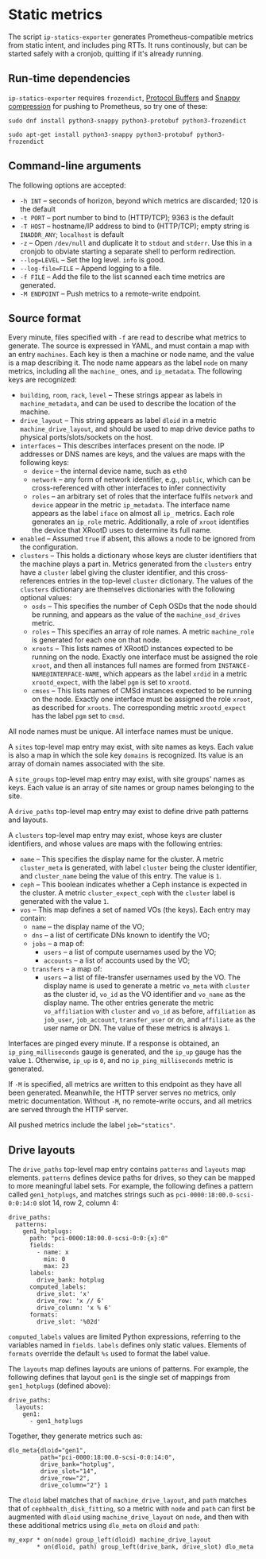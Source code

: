# Static metrics

The script `ip-statics-exporter` generates Prometheus-compatible metrics from static intent, and includes ping RTTs.
It runs continously, but can be started safely with a cronjob, quitting if it's already running.


## Run-time dependencies

`ip-statics-exporter` requires `frozendict`, [Protocol Buffers](https://developers.google.com/protocol-buffers) and [Snappy compression](http://google.github.io/snappy/) for pushing to Prometheus, so try one of these:

```
sudo dnf install python3-snappy python3-protobuf python3-frozendict
```

```
sudo apt-get install python3-snappy python3-protobuf python3-frozendict
```


## Command-line arguments

The following options are accepted:

- `-h INT` &ndash; seconds of horizon, beyond which metrics are discarded; 120 is the default
- `-t PORT` &ndash; port number to bind to (HTTP/TCP); 9363 is the default
- `-T HOST` &ndash; hostname/IP address to bind to (HTTP/TCP); empty string is `INADDR_ANY`; `localhost` is default
- `-z` &ndash; Open `/dev/null` and duplicate it to `stdout` and `stderr`.
  Use this in a cronjob to obviate starting a separate shell to perform redirection.
- `--log=LEVEL` &ndash; Set the log level.
  `info` is good.
- `--log-file=FILE` &ndash; Append logging to a file.
- `-f FILE` &ndash; Add the file to the list scanned each time metrics are generated.
- `-M ENDPOINT` &ndash; Push metrics to a remote-write endpoint.

## Source format

Every minute, files specified with `-f` are read to describe what metrics to generate.
The source is expressed in YAML, and must contain a map with an entry `machines`.
Each key is then a machine or node name, and the value is a map describing it.
The node name appears as the label `node` on many metrics, including all the `machine_` ones, and `ip_metadata`.
The following keys are recognized:

- `building`, `room`, `rack`, `level` &ndash; These strings appear as labels in `machine_metadata`, and can be used to describe the location of the machine.
- `drive_layout` &ndash; This string appears as label `dloid` in a metric `machine_drive_layout`, and should be used to map drive device paths to physical ports/slots/sockets on the host.
- `interfaces` &ndash; This describes interfaces present on the node.
  IP addresses or DNS names are keys, and the values are maps with the following keys:
  - `device` &ndash; the internal device name, such as `eth0`
  - `network` &ndash; any form of network identifier, e.g., `public`, which can be cross-referenced with other interfaces to infer connectivity
  - `roles` &ndash; an arbitrary set of roles that the interface fulfils
  `network` and `device` appear in the metric `ip_metadata`.
  The interface name appears as the label `iface` on almost all `ip_` metrics.
  Each role generates an `ip_role` metric.
  Additionally, a role of `xroot` identifies the device that XRootD uses to determine its full name.
- `enabled` &ndash; Assumed `true` if absent, this allows a node to be ignored from the configuration.
- `clusters` &ndash; This holds a dictionary whose keys are cluster identifiers that the machine plays a part in.
  Metrics generated from the `clusters` entry have a `cluster` label giving the cluster identifier, and this cross-references entries in the top-level `cluster` dictionary.
  The values of the `clusters` dictionary are themselves dictionaries with the following optional values:
  - `osds` &ndash; This specifies the number of Ceph OSDs that the node should be running, and appears as the value of the `machine_osd_drives` metric.
  - `roles` &ndash; This specifies an array of role names.
    A metric `machine_role` is generated for each one on that node.
  - `xroots` &ndash; This lists names of XRootD instances expected to be running on the node.
    Exactly one interface must be assigned the role `xroot`, and then all instances full names are formed from `INSTANCE-NAME@INTERFACE-NAME`, which appears as the label `xrdid` in a metric `xrootd_expect`, with the label `pgm` is set to `xrootd`.
  - `cmses` &ndash; This lists names of CMSd instances expected to be running on the node.
    Exactly one interface must be assigned the role `xroot`, as described for `xroots`.
	The corresponding metric `xrootd_expect` has the label `pgm` set to `cmsd`.

All node names must be unique.
All interface names must be unique.

A `sites` top-level map entry may exist, with site names as keys.
Each value is also a map in which the sole key `domains` is recognized.
Its value is an array of domain names associated with the site.


A `site_groups` top-level map entry may exist, with site groups' names as keys.
Each value is an array of site names or group names belonging to the site.


A `drive_paths` top-level map entry may exist to define drive path patterns and layouts.


A `clusters` top-level map entry may exist, whose keys are cluster identifiers, and whose values are maps with the following entries:

- `name` &ndash; This specifies the display name for the cluster.
  A metric `cluster_meta` is generated, with label `cluster` being the cluster identifier, and `cluster_name` being the value of this entry.
  The value is `1`.
- `ceph` &ndash; This boolean indicates whether a Ceph instance is expected in the cluster.
  A metric `cluster_expect_ceph` with the `cluster` label is generated with the value `1`.
- `vos` &ndash; This map defines a set of named VOs (the keys).
  Each entry may contain:
  - `name` &ndash; the display name of the VO;
  - `dns` &ndash; a list of certificate DNs known to identify the VO;
  - `jobs` &ndash; a map of:
    - `users` &ndash; a list of compute usernames used by the VO;
	- `accounts` &ndash; a list of accounts used by the VO;
  - `transfers` &ndash; a map of:
    - `users` &ndash; a list of file-transfer usernames used by the VO.
  The display name is used to generate a metric `vo_meta` with `cluster` as the cluster id, `vo_id` as the VO identifier and `vo_name` as the display name.
  The other entries generate the metric `vo_affiliation` with `cluster` and `vo_id` as before, `affiliation` as `job_user`, `job_account`, `transfer_user` or `dn`, and `affiliate` as the user name or DN.
  The value of these metrics is always `1`.

Interfaces are pinged every minute.
If a response is obtained, an `ip_ping_milliseconds` gauge is generated, and the `ip_up` gauge has the value `1`.
Otherwise, `ip_up` is `0`, and no `ip_ping_milliseconds` metric is generated.

If `-M` is specified, all metrics are written to this endpoint as they have all been generated.
Meanwhile, the HTTP server serves no metrics, only metric documentation.
Without `-M`, no remote-write occurs, and all metrics are served through the HTTP server.

All pushed metrics include the label `job="statics"`.

## Drive layouts

The `drive_paths` top-level map entry contains `patterns` and `layouts` map elements.
`patterns` defines device paths for drives, so they can be mapped to more meaningful label sets.
For example, the following defines a pattern called `gen1_hotplugs`, and matches strings such as `pci-0000:18:00.0-scsi-0:0:14:0` slot 14, row 2, column 4:

```
drive_paths:
  patterns:
    gen1_hotplugs:
      path: "pci-0000:18:00.0-scsi-0:0:{x}:0"
      fields:
        - name: x
          min: 0
          max: 23
      labels:
        drive_bank: hotplug
      computed_labels:
        drive_slot: 'x'
        drive_row: 'x // 6'
        drive_column: 'x % 6'
      formats:
        drive_slot: '%02d'
```

`computed_labels` values are limited Python expressions, referring to the variables named in `fields`.
`labels` defines only static values.
Elements of `formats` override the default `%s` used to format the label value.

The `layouts` map defines layouts are unions of patterns.
For example, the following defines that layout `gen1` is the single set of mappings from `gen1_hotplugs` (defined above):

```
drive_paths:
  layouts:
    gen1:
      - gen1_hotplugs
```

Together, they generate metrics such as:

```
dlo_meta{dloid="gen1",
         path="pci-0000:18:00.0-scsi-0:0:14:0",
		 drive_bank="hotplug",
		 drive_slot="14",
		 drive_row="2",
		 drive_column="2"} 1
```

The `dloid` label matches that of `machine_drive_layout`, and `path` matches that of `cephhealth_disk_fitting`, so a metric with `node` and `path` can first be augmented with `dloid` using `machine_drive_layout` on `node`, and then with these additional metrics using `dlo_meta` on `dloid` and `path`:

```
my_expr * on(node) group_left(dloid) machine_drive_layout
        * on(dloid, path) group_left(drive_bank, drive_slot) dlo_meta
```
